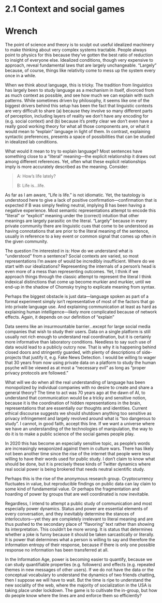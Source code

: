 # 2.1 Context and social games

# Wrench

The point of science and theory is to sculpt out useful idealized machinery to make thinking about very complex systems tractable. People always point to physics for this because they’ve gotten the best ratio of reduction to insight of everyone else. Idealized conditions, though very expensive to approach, reveal fundamental laws that are largely unchangeable. “Largely” because, of course, things like relativity come to mess up the system every once in a while.

When we think about language, this is tricky. The tradition from linguistics has largely been to study language as a mechanism in itself, divorced from as much context as possible, and see how much we can explain with such patterns. While sometimes driven by philosophy, it seems like one of the biggest drivers behind this setup has been the fact that linguistic contexts are very difficult to share (a) because they involve so many different parts of perception, including layers of reality we don’t have any encoding for (e.g. social context) and (b) because it’s pretty clear we don’t even have a really good working theory for what all those components are, or what it would mean to “explain” language in light of them. In contrast, explaining syntactic preferences, presents a space of possibilities that can be studied in idealized lab conditions.

What would it mean to try to explain language? Most sentences have something close to a “literal” meaning—the explicit relationship it draws out among different references. Yet, often what these explicit relationships imply is more accurately described as the meaning. Consider:

> A: How’s life lately?
>
> B: Life is…life.

As far as I am aware, “Life is life.” is not idiomatic. Yet, the tautology is understood here to give a lack of positive confirmation—confirmation that is expected if B was simply feeling neutral, implying B has been having a negative experience. Most semantic representations attempt to encode this “literal” or “explicit” meaning under the (correct) intuition that other meanings are largely parasitic on the literal. “Largely” because in every private community there are linguistic cues that come to be understood as having connotations that are prior to the literal meaning of the sentence, usually in reference to a key event or common signal that comes up often in the given community.

The question I’m interested in is: How do we understand what is “understood” from a sentence? Social contexts are varied, so most representations I’m aware of would be incredibly insufficient. Where do we start with our idealizations? Representing the internals of a person’s head is even more of a mess than representing outcomes. Yet, I think if we approach things through the classic attempt to represent the literal I think indexical distinctions that come up become murkier and murkier, until we end-up in the shadow of Chomsky trying to explicate meaning from syntax.

Perhaps the biggest obstacle is just data—language spoken as part of a formal experiment simply isn’t representative of most of the factors that go into private language use. And explaining communication at least as hard as explaining human intelligence—likely more complicated because of network effects. Again, it depends on our definition of “explain”

Data seems like an insurmountable barrier…except for large social media companies that wish to study their users. Data on a single platform is still usually not rich enough to understand real coordination, but it is certainly more informative than laboratory conditions. Needless to say such use of data would lead to a publicly outcry now. That is why it is happening behind closed doors and stringently guarded, with plenty of descriptions of side-projects that justify it, e.g. Fake News Detection. I would be willing to wager that 30 years from now using private data on a platform to study the human psyche will be viewed as at most a “necessary evil” as long as “proper privacy protocols are followed.”

What will we do when all the real understanding of language has been monopolized by individual companies with no desire to create and share a general theory? The time to act was 70 years ago at the dawn of AI, to understand that communication would be a tricky and sensitive notion, because it is the coordination of hidden representations in the brain, representations that are essentially our thoughts and identities. Current ethical discourse suggests we should shutdown anything too sensitive as privacy infringement and largely revolved around what is “too dangerous to study”. I cannot, in good faith, accept this line. If we want a universe where we have an understanding of the technologies of manipulation, the way to do it is to make a public science of the social games people play.

In 2020 this has become an especially sensitive topic, as people’s words are increasingly weaponized against them in culture wars. There has likely not been another time since the rise of the internet that people were less willing to have their words used for public study. I don’t claim to know what should be done, but it is precisely these kinds of Twitter dynamics where real social power is being brokered that needs neutral scientific study.

Perhaps this is the rise of the anonymous research group. Cryptocurrency fluctuates in value, but reproducible findings on public data can lay claim to some kind of fundamental value. Or perhaps the fragmentation and hoarding of power by groups that are well coordinated is now inevitable.

Regardless, I intend to attempt a public study of communication and most especially power dynamics. Status and power are essential elements of every conversation, and they inevitably determine the stances of interlocutors—yet they are completely irrelevant to literal meaning and are thus pushed to the secondary place of “flavoring” text rather than showing its interpretation. This couldn’t be more wrong. It is status that determines whether a joke is funny because it should be taken sarcastically or literally. It is power that determines what a person is willing to say and therefore the information entropy of their response, because if there is only one possible response no information has been transferred at all.

In the Information Age, power is becoming easier to quantify, because we can study quantifiable properties (e.g. followers) and effects (e.g. repeated themes in new messages of other users). If we do not have the data or the conceptual vocabulary to understand the dynamics of two friends chatting, then I suppose we will have to wait. But the time is ripe to understand the new sociality of the web, where the majority of socialization in the USA is taking place under lockdown. The game is to cultivate the in-group, but how do people know where the lines are and enforce them so efficiently?
